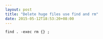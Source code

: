 ```yaml
---
layout: post
title: "Delete huge files use find and rm"
date: 2015-05-12T18:53:20+08:00
---
```

```
find . -exec rm {} ;
```
